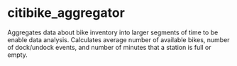 citibike_aggregator
===================

Aggregates data about bike inventory into larger segments of time to be enable data analysis. Calculates average number of available bikes, number of dock/undock events, and number of minutes that a station is full or empty.
